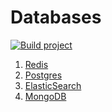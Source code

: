 # Databases

[![Build project](https://github.com/Romanow/databases/actions/workflows/main.yml/badge.svg?branch=master)](https://github.com/Romanow/databases/actions/workflows/main.yml)

1. [Redis](redis)
2. [Postgres](postgres)
3. [ElasticSearch](elasticsearch)
4. [MongoDB](mongo)